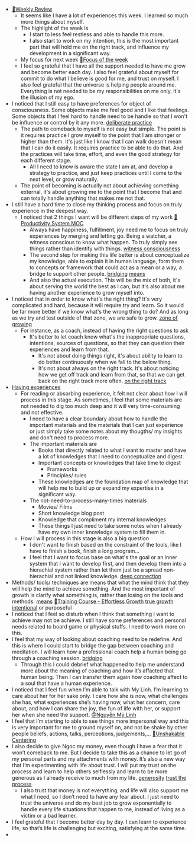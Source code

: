 - [📝Weekly Review](<📝Weekly Review.md>)
    - It seems like I have a lot of experiences this week. I learned so much more things about myself.
    - The highlight of the week is 
        - I start to less feel restless and able to handle this more. 
        - I also start to work on my intention, this is the most important part that will hold me on the right track, and influence my development in a significant way.
    - My focus for next week [🎯Focus of the week](<🎯Focus of the week.md>)
    - I feel so grateful that I have all the support needed to have me grow and become better each day. I also feel grateful about myself for commit to do what I believe is good for me, and trust on myself. I also feel grateful that the universe is helping people around me. Everything is not needed to be my responsibilities on me only, it's the illusion of my ego.
- I noticed that I still easy to have preferences for object of consciousness. Some objects make me feel good and I like that feelings. Some objects that I feel hard to handle need to be handle so that I won't be influence or control by it any more. [deliberate practice](<deliberate practice.md>)
    - The path to comeback to myself is not easy but simple. The point is it requires practice I grow myself to the point that I am stronger or higher than them. It's just like I know that I can walk doesn't mean that I can do it easily. It requires practice to be able to do that. And the practices will take time, effort, and even the good strategy for each different stage. 
        - All I need to know is aware the state I am at, and develop a strategy to practice, and just keep practices until I come to the next level, or grow naturally.
    - The point of becoming is actually not about achieving something external, it's about growing me to the point that I become that and can totally handle anything that makes me not that.
- I still have a hard time to close my thinking process and focus on truly experience in the deepest way.
    - I noticed that 2 things I want will be different steps of my work [🧭Productivity System MOC](<🧭Productivity System MOC.md>)
        - Always have happiness, fulfillment, joy need me to focus on truly experiences by merging and letting go. Being a watcher, a witness conscious to know what happen. To truly simply see things rather than identify with things. [witness consciousness](<witness consciousness.md>)
        - The second step for making this life better is about conceptualize my knowledge, able to explain it in human language, form them to concepts or framework that could act as a mean or a way, a bridge to support other people. [bridging](<bridging.md>) [means](<means.md>)
        - And also the actual execution. This will be the mix of both, it's about serving the world the best as I can, but it's also about me having another experience to grow myself into.
- I noticed that in order to know what's the right thing? It's very complicated and hard, because it will require try and learn. So it would be far more better if we know what's the wrong thing to do? And as long as we try and test outside of that zone, we are safe to grow. [zone of growing](<zone of growing.md>)
    - For instance, as a coach, instead of having the right questions to ask
        - It's better to let coach know what's the inappropriate questions, intentions, sources of questions, so that they can question their experiences and learn from that. 
            - It's not about doing things right, it's about ability to learn to do better continuously when we fall to the below thing.
            - It's not about always on the right track. It's about noticing how we get off track and learn from that, so that we can get back on the right track more often. [on the right track](<on the right track.md>)
- [Having experiences](<Having experiences.md>) 
    - For reading or absorbing experience, it felt not clear about how I will process in this stage. As sometimes, I feel that some materials are not needed to dig too much deep and it will very time-consuming and not effective.
        - I need to have a clear boundary about how to handle the important materials and the materials that I can just experience or just simply take some notes about my thougths/ my insights and don't need to process more.
        - The important materials are 
            - Books that directly related to what I want to master and have a lot of knowledges that I need to conceptualize and digest.
            -  Important concepts or knowledges that take time to digest
                - Frameworks
                - Principles/ rules
            - These knowledges are the foundation map of knowledge that will help me to build up or expand my expertise in a significant way.
        - The not-need-to-process-many-times materials
            - Movies/ Films
            - Short knowledge blog post
            - Knowledge that compliment my internal knowledges
            - These things I just need to take some notes when I already have my own inner knowledge system to fill them in.
    - How I will process in this stage is also a big question
        - I don't want to finish based on the constraint of the tools, like I have to finish a book, finish a long program...
        - I feel that I want to focus base on what's the goal or an inner system that I want to develop first, and then develop them into a hierachial system rather than let them just be a spread non-hierachial and not linked knowledge. [deep connection](<deep connection.md>)
- Methods/ tools/ techniques are means that what the mind think that they will help the mind to achieve something. And the most important of growth is clarify what something is, rather than losing on the tools and methods. [means](<means.md>) [🌱Training Course - Effortless Growth](<🌱Training Course - Effortless Growth.md>) [true growth](<true growth.md>) [intentional](<intentional.md>) or purposeful
- I noticed that I feel so disturb when I think that something I want to achieve may not be achieve. I still have some preferences and personal needs related to board game or physical stuffs. I need to work more on this.
- I feel that my way of looking about coaching need to be redefine. And this is where I could start to bridge the gap between coaching and meditation. I will learn how a professional coach help a human being go through a coaching session. [bridging](<bridging.md>)
    - Through this I could debrief what happened to help me understand more about the meaning of coaching and how it’s affacted that human being. Then I can transfer them again how coaching affect to a soul that have a human experience.
- I noticed that I feel fun when I’m able to talk with My Linh. I’m learning to care about her for her sake only. I care how she is now, what challenges she has, what experiences she’s having now, what her concern, care about, and how I can share the joy, the fun of life with her, or support her when she need the support. [@Nguyễn Mỹ Linh](<@Nguyễn Mỹ Linh.md>)
- I feel that I’m starting to able to see things more impersonal way and this is very important for me to ground myself on, and not be shake by other people beliefs, actions, talks, perceptions, judgements,... [🌱Unshakable Centering](<🌱Unshakable Centering.md>)
- I also decide to give Ngoc my money, even though I have a fear that it won’t comeback to me. But I decide to take this as a chance to let go of my personal parts and my attachments with money. It’s also a new way that I’m experimenting with life about trust. I will put my trust on the process and learn to help others selflessly and learn to be more generous as I already receive to much from my life. [generosity](<generosity.md>) [trust the process](<trust the process.md>)
    - I also trust that money is not everything, and life will also support me what I need, so I don’t need to have any fear about. I just need to trust the universe and do my best job to grow exponentially to handle every life situations that happen to me, instead of living as a victim or a bad learner.
- I feel grateful that I become better day by day. I can learn to experience life, so that’s life is challenging but exciting, satisfying at the same time. 
- 
